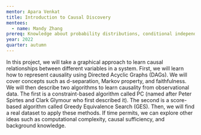```yaml
---
mentor: Apara Venkat
title: Introduction to Causal Discovery
mentees:
  - name: Mandy Zhang
prereq: Knowledge about probability distributions, conditional independence. Programming experience would be nice, but not required.
year: 2022
quarter: autumn
---
```

In this project, we will take a graphical approach to learn causal relationships between different variables in a system. First, we will learn how to represent causality using Directed Acyclic Graphs (DAGs). We will cover concepts such as d-separation, Markov property, and faithfulness. We will then describe two algorithms to learn causality from observational data. The first is a constraint-based algorithm called PC (named after Peter Spirtes and Clark Glymour who first described it). The second is a score-based algorithm called Greedy Equivalence Search (GES). Then, we will find a real dataset to apply these methods. If time permits, we can explore other ideas such as computational complexity, causal sufficiency, and background knowledge.